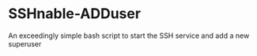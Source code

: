 # SSHnable-ADDuser
An exceedingly simple bash script to start the SSH service and add a new superuser
